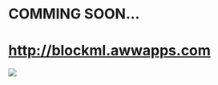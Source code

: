 <h1>COMMING SOON...
 </h1>
<a href = "http://blockml.awwapps.com
 "><h1>http://blockml.awwapps.com
 </h1></a>
<img src = "http://farm8.staticflickr.com/7291/12740810914_ffe5666254_o.png">

